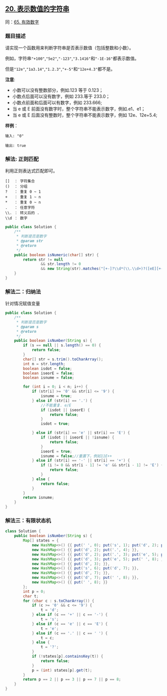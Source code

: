 ## [20. 表示数值的字符串](https://leetcode.cn/problems/biao-shi-shu-zhi-de-zi-fu-chuan-lcof/)
同：[65. 有效数字](https://leetcode.cn/problems/valid-number/description/)

### 题目描述

请实现一个函数用来判断字符串是否表示数值（包括整数和小数）。

例如，字符串`"+100"`,`"5e2"`,`"-123"`,`"3.1416"`和`"-1E-16"`都表示数值。

但是`"12e"`,`"1a3.14"`,`"1.2.3"`,`"+-5"`和`"12e+4.3"`都不是。

**注意**:

- 小数可以没有整数部分，例如.123 等于 0.123；
- 小数点后面可以没有数字，例如 233.等于 233.0；
- 小数点前面和后面可以有数字，例如 233.666;
- 当 e 或 E 前面没有数字时，整个字符串不能表示数字，例如.e1、e1；
- 当 e 或 E 后面没有整数时，整个字符串不能表示数字，例如 12e、12e+5.4;

**样例**：

```
输入: "0"

输出: true
```

### 解法: 正则匹配

利用正则表达式匹配即可。

```
[]  ： 字符集合
()  ： 分组
?   ： 重复 0 ~ 1
+   ： 重复 1 ~ n
*   ： 重复 0 ~ n
.   ： 任意字符
\\. ： 转义后的 .
\\d ： 数字
```

```java
public class Solution {
    /**
     * 判断是否是数字
     * @param str
     * @return
     */
    public boolean isNumeric(char[] str) {
        return str != null
                && str.length != 0
                && new String(str).matches("[+-]?\\d*(\\.\\d+)?([eE][+-]?\\d+)?");
    }
}
```

### 解法二：归纳法
针对情况赋值变量

```java
public class Solution {
    /**
     * 判断是否是数字
     * @param s
     * @return
     */
    public boolean isNumber(String s) {
        if (s == null || s.length() == 0) {
            return false;
        }
        char[] str = s.trim().toCharArray();
        int n = str.length;
        boolean isdot = false;
        boolean iseorE = false;
        boolean isnume = false;

        for (int i = 0; i < n; i++) {
            if (str[i] >= '0' && str[i] <= '9') {
                isnume = true;
            } else if (str[i] == '.') {
                //不能重复. e/E
                if (isdot || iseorE) {
                    return false;
                }
                isdot = true;

            } else if (str[i] == 'e' || str[i] == 'E') {
                if (isdot || iseorE || !isnume) {
                    return false;
                }
                iseorE = true;
                isnume = false;//重置下，例如11E++
            } else if (str[i] == '-' || str[i] == '+') {
                if (i != 0 && str[i - 1] != 'e' && str[i - 1] != 'E') {
                    return false;
                }
            } else {
                return false;
            }
        }
        return isnume;
    }
}
```

### 解法三：有限状态机

````java
class Solution {
    public boolean isNumber(String s) {
        Map[] states = {
            new HashMap<>() {{ put(' ', 0); put('s', 1); put('d', 2); put('.', 4); }}, // 0.
            new HashMap<>() {{ put('d', 2); put('.', 4); }},                           // 1.
            new HashMap<>() {{ put('d', 2); put('.', 3); put('e', 5); put(' ', 8); }}, // 2.
            new HashMap<>() {{ put('d', 3); put('e', 5); put(' ', 8); }},              // 3.
            new HashMap<>() {{ put('d', 3); }},                                        // 4.
            new HashMap<>() {{ put('s', 6); put('d', 7); }},                           // 5.
            new HashMap<>() {{ put('d', 7); }},                                        // 6.
            new HashMap<>() {{ put('d', 7); put(' ', 8); }},                           // 7.
            new HashMap<>() {{ put(' ', 8); }}                                         // 8.
        };
        int p = 0;
        char t;
        for (char c : s.toCharArray()) {
            if (c >= '0' && c <= '9') {
                t = 'd';
            } else if (c == '+' || c == '-') {
                t = 's';
            } else if (c == 'e' || c == 'E') {
                t = 'e';
            } else if (c == '.' || c == ' ') {
                t = c;
            } else {
                t = '?';
            }
            if (!states[p].containsKey(t)) {
                return false;
            }
            p = (int) states[p].get(t);
        }
        return p == 2 || p == 3 || p == 7 || p == 8;
    }
}
````